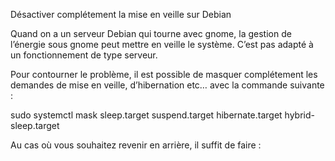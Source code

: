 
Désactiver complétement la mise en veille sur Debian

Quand on a un serveur Debian qui tourne avec gnome, la gestion de l’énergie sous gnome peut mettre en veille le système. C’est pas adapté à un fonctionnement de type serveur.

Pour contourner le problème, il est possible de masquer complétement les demandes de mise en veille, d’hibernation etc… avec la commande suivante :

sudo systemctl mask sleep.target suspend.target hibernate.target hybrid-sleep.target

Au cas où vous souhaitez revenir en arrière, il suffit de faire :

